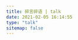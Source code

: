 ```yaml
---
title: 碎言碎语 | talk
date: 2021-02-05 16:14:55
type: "talk"
sitemap: false
---
```

<!-- 引用 HexoPlusPlus_Talk组件 -->
<link rel="stylesheet" href="https://cdn.jsdelivr.net/gh/HexoPlusPlus/HexoPlusPlus@31d2340/talk.css" /> 
<script src="https://cdn.jsdelivr.net/gh/HexoPlusPlus/HexoPlusPlus@31d2340/talk_user.js"></script>
<!-- 创建HexoPlusPlus_Talk容器 -->
<div id="hpp_talk"></div>
<!-- 激活HexoPlusPlus_Talk -->
<script>
new hpp_talk({
  id:"hpp_talk",   //容器id
  domain: "hpp.noionion.workers.dev",   //您的HexoPlusPlus域名，如blogadmin.cyfan.top
  limit: 10,   //单次获取的最多条数
  start: 0,   //从第几条开始
  themecss: "https://cdn.jsdelivr.net/gh/2x-ercha/butterfly-css-for-hpptalk/Butterfly_1.css"
});
</script>

